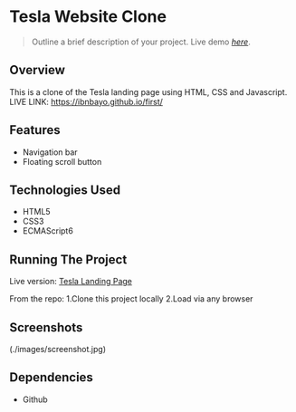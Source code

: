 # Tesla Website Clone
> Outline a brief description of your project.
> Live demo [_here_](https://www.example.com). <!-- If you have the project hosted somewhere, include the link here. -->

## Overview
This is a clone of the Tesla landing page using HTML, CSS and Javascript.
LIVE LINK: https://ibnbayo.github.io/first/


## Features
- Navigation bar
- Floating scroll button


## Technologies Used
- HTML5
- CSS3
- ECMAScript6


## Running The Project
Live version:
[Tesla Landing Page](https://ibnbayo.github.io/first/)

From the repo:
  1.Clone this project locally
  2.Load via any browser


## Screenshots
(./images/screenshot.jpg)



## Dependencies
- Github



